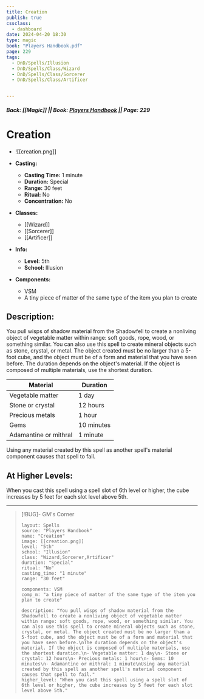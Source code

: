 ```yaml
---
title: Creation
publish: true
cssclass:
  - dashboard
date: 2024-04-20 18:30
type: magic
book: "Players Handbook.pdf"
page: 229
tags:
  - DnD/Spells/Illusion
  - DnD/Spells/Class/Wizard
  - DnD/Spells/Class/Sorcerer
  - DnD/Spells/Class/Artificer


---
```


##### Back: [[Magic]] || Book: [Players Handbook](https://drive.google.com/drive/folders/1O5bhpYizcIT5xxAoLOuzCRht_PVS7VSG?usp=sharing) || Page: 229

# Creation
- ![[creation.png]]
- **Casting:**
    - **Casting Time:** 1 minute
    - **Duration:** Special
    - **Range:** 30 feet
    - **Ritual:** No
    - **Concentration:** No
- **Classes:**
    - [[Wizard]]
    - [[Sorcerer]]
    - [[Artificer]]

- **Info:**
    - **Level:** 5th
    - **School:** Illusion
- **Components:**
    - VSM
    - A tiny piece of matter of the same type of the item you plan to create

## Description:
You pull wisps of shadow material from the Shadowfell to create a nonliving object of vegetable matter within range: soft goods, rope, wood, or something similar. You can also use this spell to create mineral objects such as stone, crystal, or metal. The object created must be no larger than a 5-foot cube, and the object must be of a form and material that you have seen before.
The duration depends on the object's material. If the object is composed of multiple materials, use the shortest duration.


| Material              | Duration   |
| --------------------- | ---------- |
| Vegetable matter      | 1 day      |
| Stone or crystal      | 12 hours   |
| Precious metals       | 1 hour     |
| Gems                  | 10 minutes |
| Adamantine or mithral | 1 minute   |

Using any material created by this spell as another spell's material component causes that spell to fail.

## At Higher Levels:
When you cast this spell using a spell slot of 6th level or higher, the cube increases by 5 feet for each slot level above 5th.

---

> [!BUG]- GM's Corner
>
> ```statblock
> layout: Spells
> source: "Players Handbook"
> name: "Creation"
> image: [[creation.png]]
> level: "5th"
> school: "Illusion"
> class: "Wizard,Sorcerer,Artificer"
> duration: "Special"
> ritual: "No"
> casting_time: "1 minute"
> range: "30 feet"
>
> components: VSM
> comp_m: "a tiny piece of matter of the same type of the item you plan to create"
>
> description: "You pull wisps of shadow material from the Shadowfell to create a nonliving object of vegetable matter within range: soft goods, rope, wood, or something similar. You can also use this spell to create mineral objects such as stone, crystal, or metal. The object created must be no larger than a 5-foot cube, and the object must be of a form and material that you have seen before.\nThe duration depends on the object's material. If the object is composed of multiple materials, use the shortest duration.\n- Vegetable matter: 1 day\n- Stone or crystal: 12 hours\n- Precious metals: 1 hour\n- Gems: 10 minutes\n- Adamantine or mithral: 1 minute\nUsing any material created by this spell as another spell's material component causes that spell to fail."
> higher_level: "When you cast this spell using a spell slot of 6th level or higher, the cube increases by 5 feet for each slot level above 5th."
> ```
